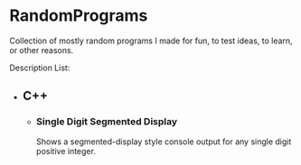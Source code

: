 # RandomPrograms
Collection of mostly random programs I made for fun, to test ideas, to learn, or other reasons.

Description List:

<ul><li><h2>C++</h2></li>
  <ul>
    <li><h3>Single Digit Segmented Display</h3>Shows a segmented-display style console output for any single digit positive integer.</li>
  </ul>
</ul>
